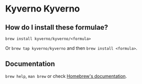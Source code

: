 # Kyverno Kyverno

## How do I install these formulae?

`brew install kyverno/kyverno/<formula>`

Or `brew tap kyverno/kyverno` and then `brew install <formula>`.

## Documentation

`brew help`, `man brew` or check [Homebrew's documentation](https://docs.brew.sh).
